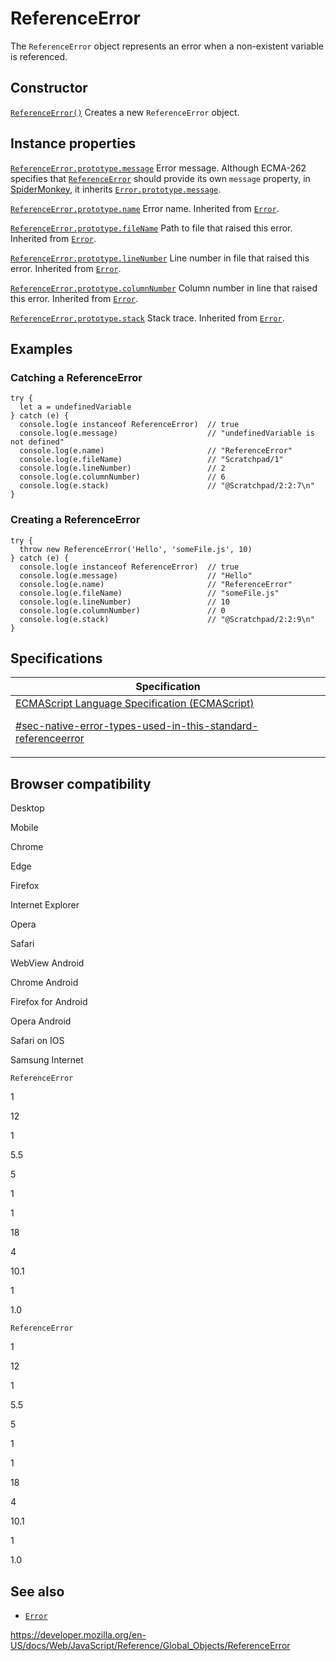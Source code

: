 # ReferenceError

The `ReferenceError` object represents an error when a non-existent variable is referenced.

## Constructor

[`ReferenceError()`](referenceerror/referenceerror)
Creates a new `ReferenceError` object.

## Instance properties

[`ReferenceError.prototype.message`](error/message)
Error message. Although ECMA-262 specifies that [`ReferenceError`](referenceerror) should provide its own `message` property, in [SpiderMonkey](https://developer.mozilla.org/en-US/docs/Mozilla/Projects/SpiderMonkey), it inherits [`Error.prototype.message`](error/message).

[`ReferenceError.prototype.name`](error/name)
Error name. Inherited from [`Error`](error).

[`ReferenceError.prototype.fileName`](error/filename)
Path to file that raised this error. Inherited from [`Error`](error).

[`ReferenceError.prototype.lineNumber`](error/linenumber)
Line number in file that raised this error. Inherited from [`Error`](error).

[`ReferenceError.prototype.columnNumber`](error/columnnumber)
Column number in line that raised this error. Inherited from [`Error`](error).

[`ReferenceError.prototype.stack`](error/stack)
Stack trace. Inherited from [`Error`](error).

## Examples

### Catching a ReferenceError

    try {
      let a = undefinedVariable
    } catch (e) {
      console.log(e instanceof ReferenceError)  // true
      console.log(e.message)                    // "undefinedVariable is not defined"
      console.log(e.name)                       // "ReferenceError"
      console.log(e.fileName)                   // "Scratchpad/1"
      console.log(e.lineNumber)                 // 2
      console.log(e.columnNumber)               // 6
      console.log(e.stack)                      // "@Scratchpad/2:2:7\n"
    }

### Creating a ReferenceError

    try {
      throw new ReferenceError('Hello', 'someFile.js', 10)
    } catch (e) {
      console.log(e instanceof ReferenceError)  // true
      console.log(e.message)                    // "Hello"
      console.log(e.name)                       // "ReferenceError"
      console.log(e.fileName)                   // "someFile.js"
      console.log(e.lineNumber)                 // 10
      console.log(e.columnNumber)               // 0
      console.log(e.stack)                      // "@Scratchpad/2:2:9\n"
    }

## Specifications

<table>
<thead>
<tr class="header">
<th>Specification</th>
</tr>
</thead>
<tbody>
<tr class="odd">
<td>
<a href="https://tc39.es/ecma262/#sec-native-error-types-used-in-this-standard-referenceerror">ECMAScript Language Specification (ECMAScript)
<br/>

<span class="small">#sec-native-error-types-used-in-this-standard-referenceerror</span>
</a>
</td>
</tr>
</tbody>
</table>

## Browser compatibility

Desktop

Mobile

Chrome

Edge

Firefox

Internet Explorer

Opera

Safari

WebView Android

Chrome Android

Firefox for Android

Opera Android

Safari on IOS

Samsung Internet

`ReferenceError`

1

12

1

5.5

5

1

1

18

4

10.1

1

1.0

`ReferenceError`

1

12

1

5.5

5

1

1

18

4

10.1

1

1.0

## See also

-   [`Error`](error)

<a href="https://developer.mozilla.org/en-US/docs/Web/JavaScript/Reference/Global_Objects/ReferenceError" class="_attribution-link">https://developer.mozilla.org/en-US/docs/Web/JavaScript/Reference/Global_Objects/ReferenceError</a>
